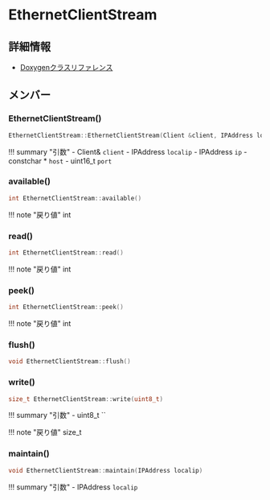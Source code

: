 # EthernetClientStream



## 詳細情報

- [Doxygenクラスリファレンス](https://lang-ship.com/reference/Arduino/1.8.9/class_ethernet_client_stream.html)

## メンバー

### EthernetClientStream()



```c
EthernetClientStream::EthernetClientStream(Client &client, IPAddress localip, IPAddress ip, const char *host, uint16_t port)
```

!!! summary "引数"
	- Client& `client` 
	- IPAddress `localip` 
	- IPAddress `ip` 
	- constchar * `host` 
	- uint16_t `port` 



### available()



```c
int EthernetClientStream::available()
```

!!! note "戻り値"
	int



### read()



```c
int EthernetClientStream::read()
```

!!! note "戻り値"
	int



### peek()



```c
int EthernetClientStream::peek()
```

!!! note "戻り値"
	int



### flush()



```c
void EthernetClientStream::flush()
```



### write()



```c
size_t EthernetClientStream::write(uint8_t)
```

!!! summary "引数"
	- uint8_t `` 

!!! note "戻り値"
	size_t



### maintain()



```c
void EthernetClientStream::maintain(IPAddress localip)
```

!!! summary "引数"
	- IPAddress `localip` 



